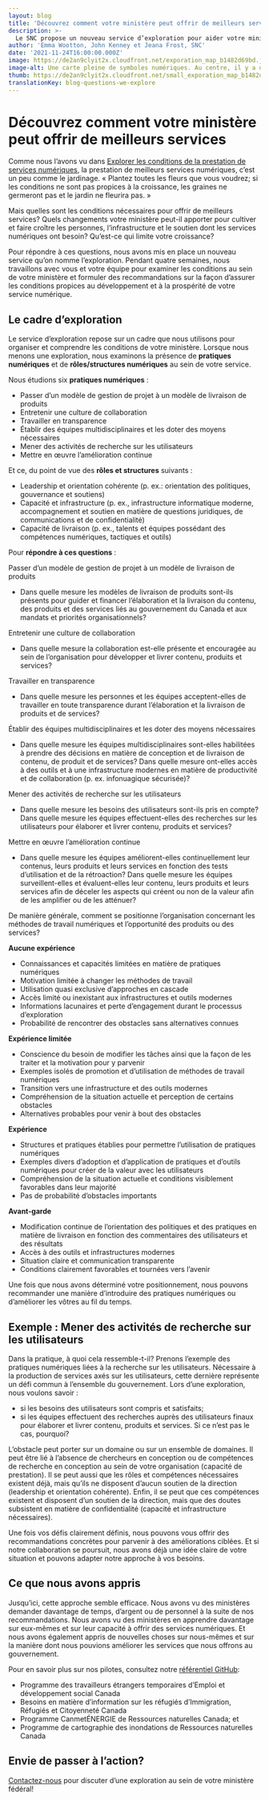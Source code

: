 ```yaml
---
layout: blog
title: 'Découvrez comment votre ministère peut offrir de meilleurs services'
description: >-
  Le SNC propose un nouveau service d’exploration pour aider votre ministère fédéral à offrir de meilleurs services numériques.
author: 'Emma Wootton, John Kenney et Jeana Frost, SNC'
date: '2021-11-24T16:00:00.000Z'
image: https://de2an9clyit2x.cloudfront.net/exporation_map_b1482d69bd.jpeg
image-alt: Une carte pleine de symboles numériques. Au centre, il y a un ordinateur portatif avec une paire de jumelles regardant de l’écran.
thumb: https://de2an9clyit2x.cloudfront.net/small_exporation_map_b1482d69bd.jpeg
translationKey: blog-questions-we-explore
---
```

# Découvrez comment votre ministère peut offrir de meilleurs services
Comme nous l’avons vu dans [Explorer les conditions de la prestation de services numériques](https://numerique.canada.ca/2021/04/07/explorer-les-conditions-de-la-prestation-de-services-num%C3%A9riques/), la prestation de meilleurs services numériques, c’est un peu comme le jardinage. « Plantez toutes les fleurs que vous voudrez; si les conditions ne sont pas propices à la croissance, les graines ne germeront pas et le jardin ne fleurira pas. » 

Mais quelles sont les conditions nécessaires pour offrir de meilleurs services? Quels changements votre ministère peut-il apporter pour cultiver et faire croître les personnes, l’infrastructure et le soutien dont les services numériques ont besoin? Qu’est-ce qui limite votre croissance?

Pour répondre à ces questions, nous avons mis en place un nouveau service qu’on nomme l’exploration. Pendant quatre semaines, nous travaillons avec vous et votre équipe pour examiner les conditions au sein de votre ministère et formuler des recommandations sur la façon d’assurer les conditions propices au développement et à la prospérité de votre service numérique. 

## Le cadre d’exploration 

Le service d’exploration repose sur un cadre que nous utilisons pour organiser et comprendre les conditions de votre ministère. Lorsque nous menons une exploration, nous examinons la présence de **pratiques numériques** et de **rôles/structures numériques** au sein de votre service.
  
Nous étudions six **pratiques numériques** :

 * Passer d’un modèle de gestion de projet à un modèle de livraison de produits 
 * Entretenir une culture de collaboration 
 * Travailler en transparence 
 * Établir des équipes multidisciplinaires et les doter des moyens nécessaires
 * Mener des activités de recherche sur les utilisateurs 
 * Mettre en œuvre l’amélioration continue  

Et ce, du point de vue des **rôles et structures** suivants : 

 * Leadership et orientation cohérente (p. ex.: orientation des politiques, gouvernance et soutiens) 
 * Capacité et infrastructure (p. ex., infrastructure informatique moderne, accompagnement et soutien en matière de questions juridiques, de communications et de confidentialité)
 * Capacité de livraison (p. ex., talents et équipes possédant des compétences numériques, tactiques et outils)

Pour **répondre à ces questions** :

Passer d’un modèle de gestion de projet à un modèle de livraison de produits 

* Dans quelle mesure les modèles de livraison de produits sont-ils présents pour guider et financer l’élaboration et la livraison du contenu, des produits et des services liés au gouvernement du Canada et aux mandats et priorités organisationnels?

Entretenir une culture de collaboration

* Dans quelle mesure la collaboration est-elle présente et encouragée au sein de l’organisation pour développer et livrer contenu, produits et services?

Travailler en transparence 

* Dans quelle mesure les personnes et les équipes acceptent-elles de travailler en toute transparence durant l’élaboration et la livraison de produits et de services?

Établir des équipes multidisciplinaires et les doter des moyens nécessaires

* Dans quelle mesure les équipes multidisciplinaires sont-elles habilitées à prendre des décisions en matière de conception et de livraison de contenu, de produit et de services? Dans quelle mesure ont-elles accès à des outils et à une infrastructure modernes en matière de productivité et de collaboration (p. ex. infonuagique sécurisée)?

Mener des activités de recherche sur les utilisateurs 

* Dans quelle mesure les besoins des utilisateurs sont-ils pris en compte? Dans quelle mesure les équipes effectuent-elles des recherches sur les utilisateurs pour élaborer et livrer contenu, produits et services?

Mettre en œuvre l’amélioration continue  

* Dans quelle mesure les équipes améliorent-elles continuellement leur contenus, leurs produits et leurs services en fonction des tests d’utilisation et de la rétroaction? Dans quelle mesure les équipes surveillent-elles et évaluent-elles leur contenu, leurs produits et leurs services afin de déceler les aspects qui créent ou non de la valeur afin de les amplifier ou de les atténuer?

De manière générale, comment se positionne l’organisation concernant les méthodes de travail numériques et l’opportunité des produits ou des services?

**Aucune expérience**

* Connaissances et capacités limitées en matière de pratiques numériques
* Motivation limitée à changer les méthodes de travail
* Utilisation quasi exclusive d’approches en cascade
* Accès limité ou inexistant aux infrastructures et outils modernes
* Informations lacunaires et perte d’engagement durant le processus d’exploration
* Probabilité de rencontrer des obstacles sans alternatives connues

**Expérience limitée**

* Conscience du besoin de modifier les tâches ainsi que la façon de les traiter et la motivation pour y parvenir
* Exemples isolés de promotion et d’utilisation de méthodes de travail numériques
* Transition vers une infrastructure et des outils modernes
* Compréhension de la situation actuelle et perception de certains obstacles
* Alternatives probables pour venir à bout des obstacles

**Expérience**

* Structures et pratiques établies pour permettre l’utilisation de pratiques numériques
* Exemples divers d’adoption et d’application de pratiques et d’outils numériques pour créer de la valeur avec les utilisateurs
* Compréhension de la situation actuelle et conditions visiblement favorables dans leur majorité
* Pas de probabilité d’obstacles importants

**Avant-garde**

* Modification continue de l’orientation des politiques et des pratiques en matière de livraison en fonction des commentaires des utilisateurs et des résultats
* Accès à des outils et infrastructures modernes
* Situation claire et communication transparente
* Conditions clairement favorables et tournées vers l’avenir

Une fois que nous avons déterminé votre positionnement, nous pouvons recommander une manière d’introduire des pratiques numériques ou d’améliorer les vôtres au fil du temps.

## Exemple : Mener des activités de recherche sur les utilisateurs 

Dans la pratique, à quoi cela ressemble-t-il? Prenons l’exemple des pratiques numériques liées à la recherche sur les utilisateurs. Nécessaire à la production de services axés sur les utilisateurs, cette dernière représente un défi commun à l’ensemble du gouvernement. Lors d’une exploration, nous voulons savoir :

 * si les besoins des utilisateurs sont compris et satisfaits; 
 * si les équipes effectuent des recherches auprès des utilisateurs finaux pour élaborer et livrer contenu, produits et services. Si ce n’est pas le cas, pourquoi? 

L’obstacle peut porter sur un domaine ou sur un ensemble de domaines. Il peut être lié à l’absence de chercheurs en conception ou de compétences de recherche en conception au sein de votre organisation (capacité de prestation). Il se peut aussi que les rôles et compétences nécessaires existent déjà, mais qu’ils ne disposent d’aucun soutien de la direction (leadership et orientation cohérente). Enfin, il se peut que ces compétences existent et disposent d’un soutien de la direction, mais que des doutes subsistent en matière de confidentialité (capacité et infrastructure nécessaires).  

Une fois vos défis clairement définis, nous pouvons vous offrir des recommandations concrètes pour parvenir à des améliorations ciblées. Et si notre collaboration se poursuit, nous avons déjà une idée claire de votre situation et pouvons adapter notre approche à vos besoins. 

## Ce que nous avons appris

Jusqu’ici, cette approche semble efficace. Nous avons vu des ministères demander davantage de temps, d’argent ou de personnel à la suite de nos recommandations. Nous avons vu des ministères en apprendre davantage sur eux-mêmes et sur leur capacité à offrir des services numériques. Et nous avons également appris de nouvelles choses sur nous-mêmes et sur la manière dont nous pouvions améliorer les services que nous offrons au gouvernement.

Pour en savoir plus sur nos pilotes, consultez notre [référentiel GitHub](https://github.com/cds-snc/exploration-documentation/blob/main/Findings-what-we've-learned.md):

* Programme des travailleurs étrangers temporaires d’Emploi et développement social Canada
* Besoins en matière d’information sur les réfugiés d’Immigration, Réfugiés et Citoyenneté Canada
* Programme CanmetÉNERGIE de Ressources naturelles Canada; et
* Programme de cartographie des inondations de Ressources naturelles Canada

## Envie de passer à l’action? 

[Contactez-nous](mailto:partnerships-partenariat@cds-snc.ca) pour discuter d’une exploration au sein de votre ministère fédéral!

